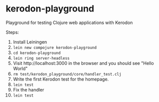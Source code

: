kerodon-playground
==================

Playground for testing Clojure web applications with Kerodon

Steps:

1. Install Leiningen
2. `lein new compojure kerodon-playground`
3. `cd kerodon-playground`
4. `lein ring server-headless`
5. Visit http://localhost:3000 in the browser and you should see "Hello World"
6. `rm test/kerodon_playground/core/handler_test.clj`
7. Write the first Kerodon test for the homepage.
8. `lein test`
9. Fix the handler
10. `lein test`
